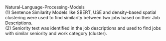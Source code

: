 Natural-Language-Processing-Models <br>
(1) Sentence Similarity Models like SBERT, USE and density-based spatial clustering were used to find similarity between two jobs based on their Job Descriptions. <br>
(2) Seniority text was identified in the job descriptions and used to find jobs with similar seniority and work category (cluster). 
